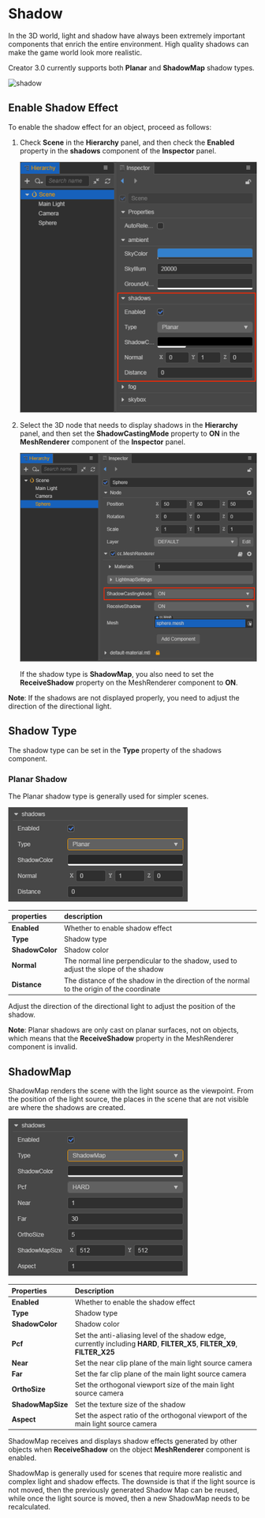 # Shadow

In the 3D world, light and shadow have always been extremely important components that enrich the entire environment. High quality shadows can make the game world look more realistic.

Creator 3.0 currently supports both **Planar** and **ShadowMap** shadow types.

![shadow](shadow/shadowExample.png)

## Enable Shadow Effect

To enable the shadow effect for an object, proceed as follows:

1. Check **Scene** in the **Hierarchy** panel, and then check the **Enabled** property in the **shadows** component of the **Inspector** panel.

    ![](shadow/enable-shadow.png)

2. Select the 3D node that needs to display shadows in the **Hierarchy** panel, and then set the **ShadowCastingMode** property to **ON** in the **MeshRenderer** component of the **Inspector** panel.
    
    ![](shadow/set-meshrenderer.png)

    If the shadow type is **ShadowMap**, you also need to set the **ReceiveShadow** property on the MeshRenderer component to **ON**.

**Note**: If the shadows are not displayed properly, you need to adjust the direction of the directional light.

## Shadow Type

The shadow type can be set in the **Type** property of the shadows component.

### Planar Shadow

The Planar shadow type is generally used for simpler scenes.

![](shadow/plannar-properties.png)

| properties | description |
| :--- | :--- |
| **Enabled** | Whether to enable shadow effect |
| **Type** | Shadow type |
| **ShadowColor** | Shadow color |
| **Normal** | The normal line perpendicular to the shadow, used to adjust the slope of the shadow |
| **Distance** | The distance of the shadow in the direction of the normal to the origin of the coordinate |

Adjust the direction of the directional light to adjust the position of the shadow.

**Note**: Planar shadows are only cast on planar surfaces, not on objects, which means that the **ReceiveShadow** property in the MeshRenderer component is invalid.

## ShadowMap

ShadowMap renders the scene with the light source as the viewpoint. From the position of the light source, the places in the scene that are not visible are where the shadows are created.

![Shadow Map Panel Details](shadow/shadowmap-properties.png)

| Properties | Description |
| :--- | :--- |
| **Enabled** | Whether to enable the shadow effect |
| **Type** | Shadow type | 
| **ShadowColor** | Shadow color |
| **Pcf** | Set the anti-aliasing level of the shadow edge, currently including **HARD**, **FILTER_X5**, **FILTER_X9**, **FILTER_X25** |
| **Near** | Set the near clip plane of the main light source camera |
| **Far** | Set the far clip plane of the main light source camera |
| **OrthoSize** | Set the orthogonal viewport size of the main light source camera |
| **ShadowMapSize** | Set the texture size of the shadow |
| **Aspect** | Set the aspect ratio of the orthogonal viewport of the main light source camera |

ShadowMap receives and displays shadow effects generated by other objects when **ReceiveShadow** on the object **MeshRenderer** component is enabled.

ShadowMap is generally used for scenes that require more realistic and complex light and shadow effects. The downside is that if the light source is not moved, then the previously generated Shadow Map can be reused, while once the light source is moved, then a new ShadowMap needs to be recalculated.
